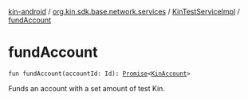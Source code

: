 [kin-android](../../index.md) / [org.kin.sdk.base.network.services](../index.md) / [KinTestServiceImpl](index.md) / [fundAccount](./fund-account.md)

# fundAccount

`fun fundAccount(accountId: Id): `[`Promise`](../../org.kin.sdk.base.tools/-promise/index.md)`<`[`KinAccount`](../../org.kin.sdk.base.models/-kin-account/index.md)`>`

Funds an account with a set amount of test Kin.

